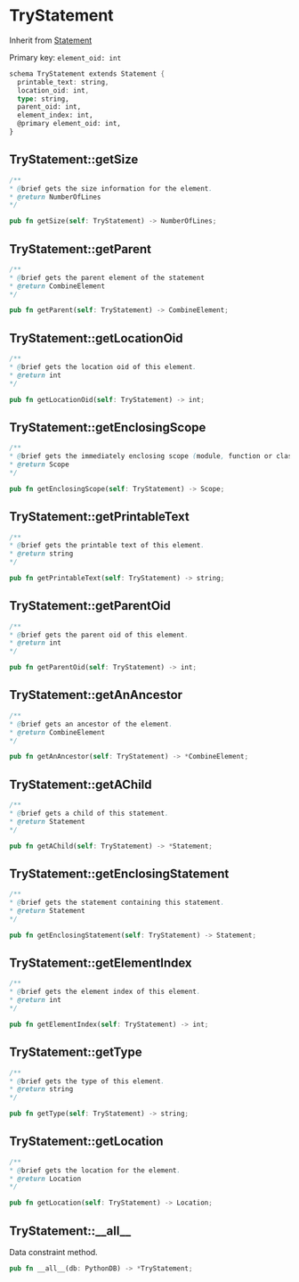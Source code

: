 # TryStatement

Inherit from [Statement](./Statement.md)

Primary key: `element_oid: int`

```rust
schema TryStatement extends Statement {
  printable_text: string,
  location_oid: int,
  type: string,
  parent_oid: int,
  element_index: int,
  @primary element_oid: int,
}
```
## TryStatement::getSize

```java
/**
* @brief gets the size information for the element.
* @return NumberOfLines
*/
```
```rust
pub fn getSize(self: TryStatement) -> NumberOfLines;
```
## TryStatement::getParent

```java
/**
* @brief gets the parent element of the statement
* @return CombineElement 
*/
```
```rust
pub fn getParent(self: TryStatement) -> CombineElement;
```
## TryStatement::getLocationOid

```java
/**
* @brief gets the location oid of this element.
* @return int
*/
```
```rust
pub fn getLocationOid(self: TryStatement) -> int;
```
## TryStatement::getEnclosingScope

```java
/**
* @brief gets the immediately enclosing scope (module, function or class) whose body contains this statement.
* @return Scope 
*/
```
```rust
pub fn getEnclosingScope(self: TryStatement) -> Scope;
```
## TryStatement::getPrintableText

```java
/**
* @brief gets the printable text of this element.
* @return string
*/
```
```rust
pub fn getPrintableText(self: TryStatement) -> string;
```
## TryStatement::getParentOid

```java
/**
* @brief gets the parent oid of this element.
* @return int
*/
```
```rust
pub fn getParentOid(self: TryStatement) -> int;
```
## TryStatement::getAnAncestor

```java
/**
* @brief gets an ancestor of the element.
* @return CombineElement 
*/
```
```rust
pub fn getAnAncestor(self: TryStatement) -> *CombineElement;
```
## TryStatement::getAChild

```java
/**
* @brief gets a child of this statement.
* @return Statement 
*/
```
```rust
pub fn getAChild(self: TryStatement) -> *Statement;
```
## TryStatement::getEnclosingStatement

```java
/**
* @brief gets the statement containing this statement.
* @return Statement 
*/
```
```rust
pub fn getEnclosingStatement(self: TryStatement) -> Statement;
```
## TryStatement::getElementIndex

```java
/**
* @brief gets the element index of this element.
* @return int
*/
```
```rust
pub fn getElementIndex(self: TryStatement) -> int;
```
## TryStatement::getType

```java
/**
* @brief gets the type of this element.
* @return string
*/
```
```rust
pub fn getType(self: TryStatement) -> string;
```
## TryStatement::getLocation

```java
/**
* @brief gets the location for the element.
* @return Location
*/
```
```rust
pub fn getLocation(self: TryStatement) -> Location;
```
## TryStatement::\_\_all\_\_

Data constraint method.

```rust
pub fn __all__(db: PythonDB) -> *TryStatement;
```
